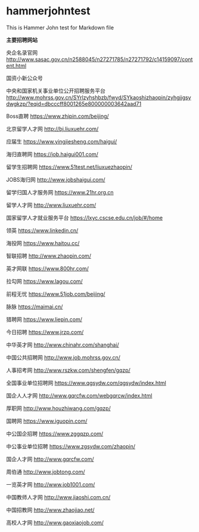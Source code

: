 # hammerjohntest
This is Hammer John test for Markdown file

**主要招聘网站**

央企名录官网
http://www.sasac.gov.cn/n2588045/n27271785/n27271792/c14159097/content.html

国资小新公众号

中央和国家机关事业单位公开招聘服务平台
http://www.mohrss.gov.cn/SYrlzyhshbzb/fwyd/SYkaoshizhaopin/zyhgjjgsydwgkzp/?eqid=dbcccff8001265e800000003642aad71

Boss直聘
https://www.zhipin.com/beijing/

北京留学人才网
http://bj.liuxuehr.com/

应届生
https://www.yingjiesheng.com/haigui/

海归直聘网
https://job.haigui001.com/

留学生招聘网
https://www.51test.net/liuxuezhaopin/

JOBS海归网
http://www.jobshaigui.com/

留学归国人才服务网
https://www.21hr.org.cn

留学人才网
http://www.liuxuehr.com/

国家留学人才就业服务平台
https://lxyc.cscse.edu.cn/job/#/home

领英
https://www.linkedin.cn/

海投网
https://www.haitou.cc/

智联招聘
http://www.zhaopin.com/

英才网联
https://www.800hr.com/

拉勾网
https://www.lagou.com/

前程无忧
https://www.51job.com/beijing/

脉脉
https://maimai.cn/

猎聘网
https://www.liepin.com/

今日招聘
https://www.jrzp.com/

中华英才网
http://www.chinahr.com/shanghai/

中国公共招聘网
http://www.job.mohrss.gov.cn/

人事招考网
http://www.rszkw.com/shengfen/gqzp/

全国事业单位招聘网
https://www.qgsydw.com/qgsydw/index.html

国企人人才网
http://www.gqrcfw.com/webgqrcw/index.html

厚职网
http://www.houzhiwang.com/gqzp/

国聘网
https://www.iguopin.com/

中公国企招聘
https://www.zggqzp.com/

中公事业单位招聘
https://www.zgsydw.com/zhaopin/

国企人才网
http://www.gqrcfw.com/

周伯通
http://www.jobtong.com/

一览英才网
http://www.job1001.com/

中国教师人才网
http://www.jiaoshi.com.cn/

中国招教网
http://www.zhaojiao.net/

高校人才网
http://www.gaoxiaojob.com/
